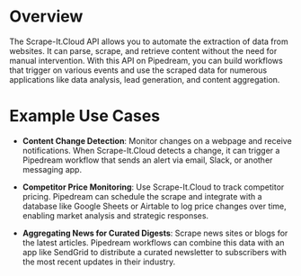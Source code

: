 # Overview

The Scrape-It.Cloud API allows you to automate the extraction of data from websites. It can parse, scrape, and retrieve content without the need for manual intervention. With this API on Pipedream, you can build workflows that trigger on various events and use the scraped data for numerous applications like data analysis, lead generation, and content aggregation.

# Example Use Cases

- **Content Change Detection**: Monitor changes on a webpage and receive notifications. When Scrape-It.Cloud detects a change, it can trigger a Pipedream workflow that sends an alert via email, Slack, or another messaging app.

- **Competitor Price Monitoring**: Use Scrape-It.Cloud to track competitor pricing. Pipedream can schedule the scrape and integrate with a database like Google Sheets or Airtable to log price changes over time, enabling market analysis and strategic responses.

- **Aggregating News for Curated Digests**: Scrape news sites or blogs for the latest articles. Pipedream workflows can combine this data with an app like SendGrid to distribute a curated newsletter to subscribers with the most recent updates in their industry.
